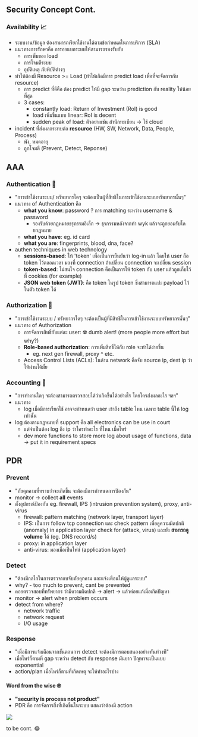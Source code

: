 ## Security Concept Cont.

### Availability 📈
- ระบบงาน/ข้อมูล ต้องสามารถเรียกใช้งานได้ตามข้อกำหนดในการบริการ (SLA)
- แนวทางการรักษาคือ การออแบกระบบให้สามารถรองรับกับ
	- การเพิ่มของ load
	- การโจมตีระบบ
	- อุบัติเหตุ ภัยพิบัติต่างๆ
- ทำให้ต้องมี Resource >= Load (ทำให้เกิดมีการ predict load เพื่อที่จะจัดการกับ resource)
	- การ predict ที่ดีคือ ต้อง predict ให้มี gap ระหว่าง prediction กับ reality ให้น้อยที่สุด
	- 3 cases:
		- constantly load: Return of Investment (RoI) is good
		- load เพิ่มขึ้นแบบ linear: RoI is decent
		- sudden peak of load: ตัวอย่างเช่น สำนักทะเบียน -> ใช้ cloud
- incident ที่ส่งผลกระทบต่อ **resource** (HW, SW, Network, Data, People, Process)
	- พัง, หมดอายุ
	- ถูกโจมตี (Prevent, Detect, Reponse)

## AAA
### Authentication 🔐
- "การเข้าใช้งานระบบ/ ทรัพยากรใดๆ จะต้องเป็นผู้ที่สิทธิในการเข้าใช้งานระบบทรัพยากรนั้นๆ"
- แนวทาง of Authentication คือ
	- **what you know**: password ? การ matching ระหว่าง username & password
		- รองรับด้วยกฏหมายธรุกรรมอิเล็ก -> ธุรกรรมหลังจากทำ wyk แล้วจะถูกยอมรับโดยกฏหมาย
	- **what you have**: eg. id card
	- **what you are**: fingerprints, blood, dna, face?
- authen techniques in web technology
	- **sessions-based**: ให้ 'token' เพื่อเป็นการยืนยันว่า log-in แล้ว โดยให้ user ถือ token ไว้ตลอดเวลา มองที่  connection ถ้าเปลี่ยน connection จะเปลี่ยน session
	- **token-based**: ไม่สนใจ connection คือเป็นการให้ token กับ user แล้วถูกเก็บไว้ที่ cookies (for example)
	- **JSON web token (JWT)**: คือ token ในรูป token ซึ่งสามารถแปะ payload ไว้ในตัว token ได้

### Authorization 🙂
- "การเข้าใช้งานระบบ / ทรัพยากรใดๆ จะต้องเป็นผู้ที่มีสิทธิในการเข้าใช้งานระบบทรัพยากรนั้นๆ"
- แนวทาง of Authorization
	- การจัดการสิทธิ์กับแต่ละ user: ☢️ dumb alert! (more people more effort but why?)
	- **Role-based authorization**: การเพิ่มสิทธิ์ให้กับ role จะทำได้ง่ายขึ้น
		- eg. next gen firewall, proxy ^  etc.
	- Access Control Lists (ACLs): ในด้าน network คือจับ source ip, dest ip ว่าให้ผ่านได้มั้ย

### Accounting 📒
- "การทำงานใดๆ จะต้องสามารถตรวจสอบได้ว่าเกิดขึ้นได้อย่างไร โดยใครส่งผลอะไร ฯลฯ"
- แนวทาง
	- log เมื่อมีการเรียกใช้ อาจจะกำหนดว่า user เข้าถึง table ไหน เฉพาะ table นี้ให้ log เท่านั้น
- log ต้องตามกฏหมายที่ support คือ all electronics can be use in court
	- แต่จำเป็นต้อง log ถึง ip ว่าใครทำอะไร ที่ไหน เมื่อไหร่
	- dev more functions to store more log about usage of functions, data -> put it in requirement specs

## PDR

### Prevent
- "ภัยคุกคามที่ทราบว่าจะเกิดขึ้น จะต้องมีการกำหนดการป้องกัน"
- monitor -> collect **all** events
- ตั้งอุปกรณ์ป้องกัน eg. firewall, IPS (intrusion prevention system), proxy, anti-virus
	- firewall: pattern matching (network layer, transport layer)
	- IPS: เป็นการ follow tcp connection และ check pattern เพื่อดูความผิดปกติ (anomaly) in application layer check for (attack, virus) และยัง **สามารถดู volume** ได้ (eg. DNS record/s)
	- proxy: in application layer
	- anti-virus: มองเมื่อเป็นไฟล์ (application layer)

### Detect
- "ต้องมีกลไกในการตรวจาอบจับภัยคุกคาม และแจ้งเตือนให้ผู้ดูแลระบบ"
- why? - too much to prevent, cant be prevented
- คอยตรวจสอบที่ทรัพยากร ว่ามีความผิดปกติ -> alert -> แล้วค่อยแก้เมื่อเกิดปัญหา
- monitor -> alert when problem occurs
- detect from where?
	- network traffic
	- network request
	- I/O usage

### Response
- "เมื่อมีการแจ้งเตือนจากขั้นตอนการ detect จะต้องมีการตอบสนองอย่างทันท่วงที"
- เมื่อไหร่ก็ตามที่ gap ระหว่าง detect กับ response มันยาว ปัญหาจะเป็นแบบ exponential
- action/plan เมื่อไหร่ก็ตามที่เกิดเหตุ จะให้ทำอะไรบ้าง

#### Word from the wise 🤓
- **"security is process not product"**
- PDR คือ การจัดการสิ่งที่เกิดขึ้นในระบบ แสดงว่าต้องมี action

![](https://media.discordapp.net/attachments/1014398974649708624/1067665960229679134/image.png?width=1057&height=685)

to be cont. 😂